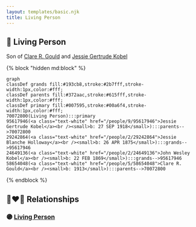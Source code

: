 ```yaml
---
layout: templates/basic.njk
title: Living Person
---
```

## 🔵 Living Person

Son of [Clare R. Gould](/people/5/58654048) and [Jessie Gertrude Kobel](/people/9/95617946)

{% block "hidden md:block" %}
```mermaid
graph
classDef grands fill:#193cb8,stroke:#2b7fff,stroke-width:1px,color:#fff;
classDef parents fill:#372aac,stroke:#615fff,stroke-width:1px,color:#fff;
classDef primary fill:#007595,stroke:#00a6f4,stroke-width:1px,color:#fff;
70072800(Living Person):::primary
95617946(<a class="text-white" href="/people/9/95617946">Jessie Gertrude Kobel</a><br /><small>b: 27 SEP 1918</small>):::parents-->70072800
29242864(<a class="text-white" href="/people/2/29242864">Jessie Blanche Holloway</a><br /><small>b: 26 APR 1875</small>):::grands-->95617946
24649136(<a class="text-white" href="/people/2/24649136">John Wesley Kobel</a><br /><small>b: 22 FEB 1869</small>):::grands-->95617946
58654048(<a class="text-white" href="/people/5/58654048">Clare R. Gould</a><br /><small>b: 1913</small>):::parents-->70072800
```
{% endblock %}

## 👩‍❤️‍👨 Relationships

### 🟣 [Living Person](/people/5/5796143)

